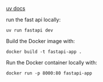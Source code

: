 [uv docs](https://docs.astral.sh/uv/guides/integration/fastapi/#migrating-an-existing-fastapi-project)

run the fast api locally:

```
uv run fastapi dev
```

Build the Docker image with:

```
docker build -t fastapi-app .
```

Run the Docker container locally with:

```
docker run -p 8000:80 fastapi-app
```
